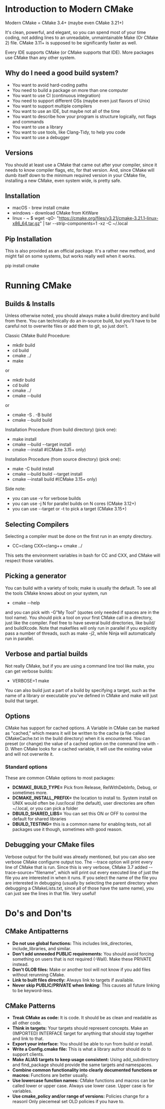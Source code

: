 # Introduction to Modern CMake

Modern CMake = CMake 3.4+ (maybe even CMake 3.21+)

It's clean, powerful, and elegant, so you can spend most of your time coding, not adding lines to an unreadable, unmaintainable Make (Or CMake 2) file. CMake 3.11+ is supposed to be significantly faster as well. 

Every IDE supports CMake (or CMake supports that IDE). More packages use CMake than any other system. 

## Why do I need a good build system? 

 - You want to avoid hard-coding paths
 - You need to build a package on more than one computer
 - You want to use CI (continuous integration)
 - You need to support different OSs (maybe even just flavors of Unix)
 - You want to support multiple compilers
 - You want to use an IDE, but maybe not all of the time
 - You want to describe how your program is structure logically, not flags and commands
 - You want to use a library
 - You want to use tools, like Clang-Tidy, to help you code
 - You want to use a debugger

## Versions

You should at least use a CMake that came out after your compiler, since it needs to know compiler flags, etc, for that version. And, since CMake will dumb itself down to the minimum required version in your CMake file, installing a new CMake, even system wide, is pretty safe. 


## Installation

 - macOS - brew install cmake
 - windows - download CMake from KitWare
 - linux - ~ $ wget -qO- "https://cmake.org/files/v3.21/cmake-3.21.1-linux-x86_64.tar.gz" | tar --strip-components=1 -xz -C ~/.local

## Pip Installation

This is also provided as an official package. It's a rather new method, and might fail on some systems, but works really well when it works. 

pip install cmake


# Running CMake

## Builds & Installs

Unless otherwise noted, you should always make a build directory and build from there. You can technically do an in-source build, but you'll have to be careful not to overwrite files or add them to git, so just don't. 

Classic CMake Build Procedure:
 - mkdir build
 - cd build
 - cmake ../
 - make

or 

 - mkdir build
 - cd build
 - cmake ../
 - cmake --build

or 

 - cmake -S . -B build
 - cmake --build build


Installation Procedure (from build directory) (pick one):
 - make install
 - cmake --build --target install
 - cmake --install    #(CMake 3.15+ only)

Installation Procedure (from source directory) (pick one):
 - make -C build install
 - cmake --build build --target install
 - cmake --install build   #(CMake 3.15+ only)


Side note:
 - you can use -v for verbose builds
 - you can use -j N for parallel builds on N cores (CMake 3.12+)
 - you can use --target or -t to pick a target (CMake 3.15+)

## Selecting Compilers

Selecting a compiler must be done on the first run in an empty directory. 

 - CC=clang CXX=clang++ cmake ../

This sets the environment variables in bash for CC and CXX, and CMake will respect those variables. 

## Picking a generator

You can build with a variety of tools; make is usually the default. To see all the tools CMake knows about on your system, run 

 - cmake --help
 
 and you can pick with -G"My Tool" (quotes only needed if spaces are in the tool name). You should pick a tool on your first CMake call in a directory, just like the compiler. Feel free to have several build directories, like build/ and buildXcode. Note that makefiles will only run in parallel if you explicitly pass a number of threads, such as make -j2, while Ninja will automatically run in parallel. 
 
 ## Verbose and partial builds
 
 Not really CMake, but if you are using a command line tool like make, you can get verbose builds:
 
 - VERBOSE=1 make
 
 You can also build just a part of a build by specifying a target, such as the name of a library or executable you've defined in CMake and make will just build that target. 
 
 ## Options
 
 CMake has support for cached options. A Variable in CMake can be marked as "cached," which means it will be written to the cache (a file called CMakeCache.txt in the build directory) when it is encountered. You can preset (or change) the value of a cached option on the command line with -D. When CMake looks for a cached variable, it will use the existing value and will not overwrite it. 
 
 ### Standard options
 
 These are common CMake options to most packages:
  
 - **DCMAKE_BUILD_TYPE=** Pick from Release, RelWithDebInfo, Debug, or sometimes more.
 - **DCMAKE_INSTALL_PREFIX=** the location to install to. System install on UNIX would often be /usr/local (the default), user directories are often ~/.local, or you can pick a folder
 - **DBUILD_SHARED_LIBS=** You can set this ON or OFF to control the default for shared libraries 
 - **DBUILD_TESTING=** this is a common name for enabling tests, not all packages use it though, sometimes with good reason. 
 
 ## Debugging your CMake files
 
Verbose output for the build was already mentioned, but you can also see verbose CMake configurre output too. The --trace option will print every line of CMake that is run. Since this is very verbose, CMake 3.7 added --trace-source="filename", which will print out every executed line of just the file you are interested in when it runs. If you select the name of the file you are interested in debugging (usually by selecting the parent directory when debugging a CMakeLists.txt, since all of those have the same name), you can just see the lines in that file. Very useful!

# Do's and Don'ts

## CMake Antipatterns

 - **Do not use global functions:** This includes link_directories, include_libraries, and similar.
 - **Don't add unneeded PUBLIC requirements:** You should avoid forcing something on users that is not required (-Wall). Make these PRIVATE instead. 
 - **Don't GLOB files:** Make or another tool will not know if you add files without rerunning CMake. 
 - **Link to built files directly:** Always link to targets if available. 
 - **Never skip PUBLIC/PRIVATE when linking:** This causes all future linking to be keyword-less. 
 
 ## CMake Patterns
 
 - **Treak CMake as code:** It is code. It should be as clean and readable as all other code. 
 - **Think in targets:** Your targets should represent concepts. Make an (IMPORTED) INTERFACE target for anything that should stay together and link to that. 
 - **Export your interface:** You should be able to run from build or install. 
 - **Write a Config.cmake file:** This is what a library author should do to support clients. 
 - **Make ALIAS targets to keep usage consistent:** Using add_subdirectory and find_package should provide the same targets and namespaces. 
 - **Combine common functionality into clearly documented functions or macros:** Functions are better usually. 
 - **Use lowercase function names:** CMake functions and macros can be called lower or upper case. Always use lower case. Upper case is for variables. 
 - **Use cmake_policy and/or range of versions:** Policies change for a reasonl Only piecemeal set OLD policies if you have to. 


